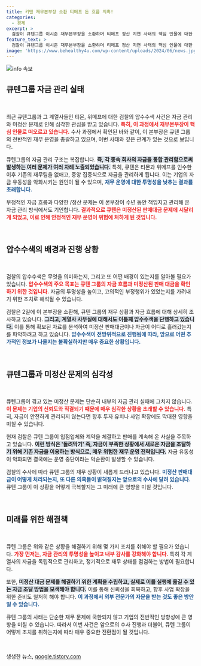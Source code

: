 ```yaml
---
title: 키맨 재무본부장 소환 티메프 돈 흐름 의혹!
categories:
  - 경제
excerpt: >
  검찰이 큐텐그룹 이시준 재무본부장을 소환하며 티메프 정산 지연 사태의 핵심 인물에 대한 수사를 강화하고 있다. 압수수색을 통해 미정산 판매대금의 행방과 재무 관리의 비밀을 파헤치려는 움직임이 주목받고 있다.
feature_text: >
  검찰이 큐텐그룹 이시준 재무본부장을 소환하며 티메프 정산 지연 사태의 핵심 인물에 대한 수사를 강화하고 있다. 압수수색을 통해 미정산 판매대금의 행방과 재무 관리의 비밀을 파헤치려는 움직임이 주목받고 있다.
image: 'https://www.behealthy4u.com/wp-content/uploads/2024/06/news.jpg'
---
```


<p><img src="https://www.behealthy4u.com/wp-content/uploads/2024/06/news.jpg" alt="info 속보" /></p>

<h2 data-ke-size="size26">큐텐그룹 자금 관리 실태</h2>

<p data-ke-size="size16">&nbsp;</p>

<p>최근 큐텐그룹과 그 계열사들인 티몬, 위메프에 대한 검찰의 압수수색 사건은 자금 관리와 미정산 문제로 인해 심각한 관심을 받고 있습니다. <b><span style="color: #ee2323;">특히, 이 과정에서 재무본부장이 핵심 인물로 떠오르고 있습니다.</span></b> 수사 과정에서 확인된 바와 같이, 이 본부장은 큐텐 그룹의 전반적인 재무 운영을 총괄하고 있으며, 이번 사태와 깊은 관계가 있는 것으로 보입니다.</p>

<p>큐텐그룹의 자금 관리 구조는 복잡합니다. <b><span style="background-color: #21538527;">즉, 각 종속 회사의 자금을 통합 관리함으로써 발생하는 여러 문제가 여러 차례 노출되었습니다.</span></b> 특히, 큐텐은 티몬과 위메프를 인수한 이후 기존의 재무팀을 없애고, 중앙 집중식으로 자금을 관리하게 됩니다. 이는 기업의 자금 유동성을 악화시키는 원인이 될 수 있으며, <b><span style="color: #1a5490;">재무 운영에 대한 투명성을 낮추는 결과를 초래합니다.</span></b></p>

<p>부정적인 자금 흐름과 다양한 /정산 문제는 이 본부장이 수년 동안 책임지고 관리해 온 자금 관리 방식에서도 기인합니다. <b><span style="color: #ee2323;">결과적으로 큐텐은 미정산된 판매대금 문제에 시달리게 되었고, 이로 인해 안정적인 재무 운영이 위험에 처하게 된 것입니다.</span></b></p>

<p data-ke-size="size16">&nbsp;</p>

<h2 data-ke-size="size26">압수수색의 배경과 진행 상황</h2>

<p data-ke-size="size16">&nbsp;</p>

<p>검찰의 압수수색은 무엇을 의미하는지, 그리고 또 어떤 배경이 있는지를 알아볼 필요가 있습니다. <b><span style="color: #ee2323;">압수수색의 주요 목표는 큐텐 그룹의 자금 흐름과 미정산된 판매 대금을 확인하기 위한 것입니다.</span></b> 자금의 투명성을 높이고, 고의적인 부정행위가 있었는지를 가려내기 위한 조치로 해석될 수 있습니다.</p>

<p>검찰은 2일에 이 본부장을 소환해, 큐텐 그룹의 재무 상황과 자금 흐름에 대해 상세히 조사하고 있습니다. <b><span style="background-color: #21538527;">그리고, 계열사 사무실에 대해서도 이틀째 압수수색을 단행하고 있습니다.</span></b> 이를 통해 확보된 자료를 분석하여 미정산 판매대금이나 자금이 어디로 흘러갔는지를 파악하려고 하고 있습니다. <b><span style="color: #1a5490;">압수수색이 전방위적으로 진행됨에 따라, 앞으로 어떤 추가적인 정보가 나올지는 불확실하지만 매우 중요한 상황입니다.</span></b></p>

<p data-ke-size="size16">&nbsp;</p>

<h2 data-ke-size="size26">큐텐그룹과 미정산 문제의 심각성</h2>

<p data-ke-size="size16">&nbsp;</p>

<p>큐텐그룹이 겪고 있는 미정산 문제는 단순히 내부의 자금 관리 실패에 그치지 않습니다. <b><span style="color: #ee2323;">이 문제는 기업의 신뢰도와 직결되기 때문에 매우 심각한 상황을 초래할 수 있습니다.</span></b> 특히, 자금이 안전하게 관리되지 않는다면 향후 투자 유치나 사업 확장에도 막대한 영향을 미칠 수 있습니다.</p>

<p>현재 검찰은 큐텐 그룹이 입점업체와 계약을 체결하고 판매를 계속해 온 사실을 주목하고 있습니다. <b><span style="background-color: #21538527;">이런 방식은 '돌려막기' 즉, 자금이 부족한 상황에서 새로운 자금을 조달하기 위해 기존 자금을 이용하는 방식으로, 매우 위험한 재무 운영 전략입니다.</span></b> 자금 유동성이 악화되면 결국에는 운영 중단이라는 악순환이 발생할 수 있습니다.</p>

<p>검찰의 수사에 따라 큐텐 그룹의 재무 상황이 새롭게 드러나고 있습니다. <b><span style="color: #1a5490;">미정산 판매대금이 어떻게 처리되는지, 또 다른 의혹들이 밝혀질지는 앞으로의 수사에 달려 있습니다.</span></b> 큐텐 그룹이 이 상황을 어떻게 극복할지는 그 미래에 큰 영향을 미칠 것입니다.</p>

<p data-ke-size="size16">&nbsp;</p>

<h2 data-ke-size="size26">미래를 위한 해결책</h2>

<p data-ke-size="size16">&nbsp;</p>

<p>큐텐 그룹은 위와 같은 상황을 해결하기 위해 몇 가지 조치를 취해야 할 필요가 있습니다. <b><span style="color: #ee2323;">가장 먼저는, 자금 관리의 투명성을 높이고 내부 감사를 강화해야 합니다.</span></b> 특히 각 계열사의 자금을 독립적으로 관리하고, 정기적으로 재무 상태를 점검하는 방법이 필요합니다.</p>

<p>또한, <b><span style="background-color: #21538527;">미정산 대금 문제를 해결하기 위한 계획을 수립하고, 실제로 이를 실행에 옮길 수 있는 자금 조달 방법을 모색해야 합니다.</span></b> 이를 통해 신뢰성을 회복하고, 향후 사업 확장을 위한 준비도 철저히 해야 합니다. <b><span style="color: #1a5490;">이 과정에서 외부 전문가의 자문을 받는 것도 좋은 방안일 수 있습니다.</span></b> </p>

<p>큐텐 그룹의 사태는 단순한 재무 문제에 국한되지 않고 기업의 전반적인 방향성에 큰 영향을 미칠 수 있습니다. 따라서 이번 사건은 앞으로의 수사 진행과 더불어, 큐텐 그룹이 어떻게 조치를 취하는지에 따라 매우 중요한 전환점이 될 것입니다.</p>

<p data-ke-size="size16">&nbsp;</p>
생생한 뉴스, <a href="https://qoogle.tistory.com" rel="dofollow">qoogle.tistory.com</a>


